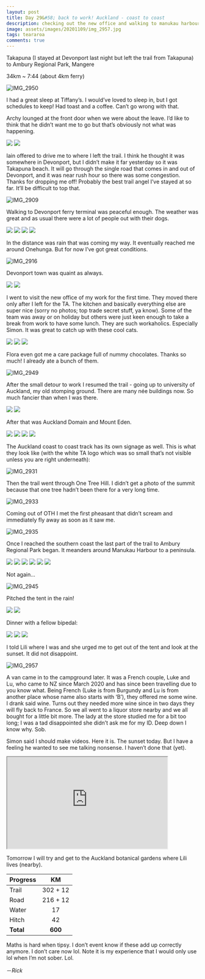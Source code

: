 ```yaml
---
layout: post
title: Day 29&#58; back to work! Auckland - coast to coast
description: checking out the new office and walking to manukau harbour. 
image: assets/images/20201109/img_2957.jpg
tags: teararoa
comments: true
---
```


Takapuna (I stayed at Devonport last night but left the trail from Takapuna) to Ambury Regional Park, Mangere

34km ~ 7:44 (about 4km ferry)

![IMG_2950](/assets/images/20201109/img_2950.jpg)

I had a great sleep at Tiffany’s. I would’ve loved to sleep in, but I got schedules to keep! Had toast and a coffee. Can’t go wrong with that. 

Archy lounged at the front door when we were about the leave. I’d like to think that he didn’t want me to go but that’s obviously not what was happening. 

<div class="gallery" data-columns="2">
  <img src="/assets/images/20201109/img_2905.jpg">
  <img src="/assets/images/20201109/img_2906.jpg">
</div>

Iain offered to drive me to where I left the trail. I think he thought it was somewhere in Devonport, but I didn’t make it far yesterday so it was Takapuna beach. It will go through the single road that comes in and out of Devonport, and it was near rush hour so there was some congestion. Thanks for dropping me off! Probably the best trail angel I’ve stayed at so far. It’ll be difficult to top that.

![IMG_2909](/assets/images/20201109/img_2909.jpg)

Walking to Devonport ferry terminal was peaceful enough. The weather was great and as usual there were a lot of people out with their dogs. 

<div class="gallery" data-columns="2">
  <img src="/assets/images/20201109/img_2910.jpg">
  <img src="/assets/images/20201109/img_2912.jpg">
  <img src="/assets/images/20201109/img_2914.jpg">
  <img src="/assets/images/20201109/img_2915.jpg">
</div>

In the distance was rain that was coming my way. It eventually reached me around Onehunga. But for now I’ve got great conditions. 

![IMG_2916](/assets/images/20201109/img_2916.jpg)

Devonport town was quaint as always.

<div class="gallery" data-columns="2">
  <img src="/assets/images/20201109/img_2917.jpg">
  <img src="/assets/images/20201109/img_2918.jpg">
</div>

I went to visit the new office of my work for the first time. They moved there only after I left for the TA. The kitchen and basically everything else are super nice (sorry no photos; top trade secret stuff, ya know). Some of the team was away or on holiday but others were just keen enough to take a break from work to have some lunch. They are such workaholics. Especially Simon. It was great to catch up with these cool cats. 

<div class="gallery" data-columns="3">
  <img src="/assets/images/20201109/img_2919.jpg">
  <img src="/assets/images/20201109/img_2920.jpg">
  <img src="/assets/images/20201109/img_3155.jpg">
</div>

Flora even got me a care package full of nummy chocolates. Thanks so much! I already ate a bunch of them.

![IMG_2949](/assets/images/20201109/img_2949.jpg)

After the small detour to work I resumed the trail - going up to university of Auckland, my old stomping ground. There are many née buildings now. So much fancier than when I was there.

<div class="gallery" data-columns="2">
  <img src="/assets/images/20201109/img_2924.jpg">
  <img src="/assets/images/20201109/img_2925.jpg">
</div>

After that was Auckland Domain and Mount Eden. 

<div class="gallery" data-columns="2">
  <img src="/assets/images/20201109/img_2927.jpg">
  <img src="/assets/images/20201109/img_2928.jpg">
  <img src="/assets/images/20201109/img_2929.jpg">
  <img src="/assets/images/20201109/img_2930.jpg">
</div>

The Auckland coast to coast track has its own signage as well. This is what they look like (with the white TA logo which was so small that’s not visible unless you are right underneath):

![IMG_2931](/assets/images/20201109/img_2931.jpg)

Then the trail went through One Tree Hill. I didn’t get a photo of the summit because that one tree hadn’t been there for a very long time. 

![IMG_2933](/assets/images/20201109/img_2933.jpg)

Coming out of OTH I met the first pheasant that didn’t scream and immediately fly away as soon as it saw me.

![IMG_2935](/assets/images/20201109/img_2935.jpg)

Once I reached the southern coast the last part of the trail to Ambury Regional Park began. It meanders around Manukau Harbour to a peninsula. 

<div class="gallery" data-columns="2">
  <img src="/assets/images/20201109/img_2936.jpg">
  <img src="/assets/images/20201109/img_2937.jpg">
  <img src="/assets/images/20201109/img_2938.jpg">
  <img src="/assets/images/20201109/img_2940.jpg">
  <img src="/assets/images/20201109/img_2941.jpg">
  <img src="/assets/images/20201109/img_2942.jpg">
</div>

Not again...

![IMG_2945](/assets/images/20201109/img_2945.jpg)

Pitched the tent in the rain!

<div class="gallery" data-columns="2">
  <img src="/assets/images/20201109/img_2946.jpg">
  <img src="/assets/images/20201109/img_2948.jpg">
</div>

Dinner with a fellow bipedal:

<div class="gallery" data-columns="3">
  <img src="/assets/images/20201109/img_2951.jpg">
  <img src="/assets/images/20201109/img_2952.jpg">
  <img src="/assets/images/20201109/img_2953.jpg">
</div>

I told Lili where I was and she urged me to get out of the tent and look at the sunset. It did not disappoint. 

![IMG_2957](/assets/images/20201109/img_2957.jpg)

A van came in to the campground later. It was a French couple, Luke and Lu, who came to NZ since March 2020 and has since been travelling due to you know what. Being French (Luke is from Burgundy and Lu is from another place whose name also starts with ‘B’), they offered me some wine. I drank said wine. Turns out they needed more wine since in two days they will fly back to France. So we all went to a liquor store nearby and we all bought for a little bit more. The lady at the store studied me for a bit too long; I was a tad disappointed she didn’t ask me for my ID. Deep down I know why. Sob.

Simon said I should make videos. Here it is. The sunset today. But I have a feeling he wanted to see me talking nonsense. I haven’t done that (yet).

<iframe width="420" height="240"
src="https://www.youtube.com/embed/IOFhl96xIyc">
</iframe>

Tomorrow I will try and get to the Auckland botanical gardens where Lili lives (nearby).

| Progress | KM |
| ---- |:----:|
| Trail | 302 + 12 |
| Road | 216 + 12 |
| Water | 17 |
| Hitch | 42 |
| **Total** | **600** |

Maths is hard when tipsy. I don’t event know if these add up correctly anymore. I don’t care now lol. Note it is my experience that I would only use lol when I’m not sober. Lol.

－_Rick_